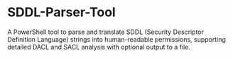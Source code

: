 # SDDL-Parser-Tool
A PowerShell tool to parse and translate SDDL (Security Descriptor Definition Language) strings into human-readable permissions, supporting detailed DACL and SACL analysis with optional output to a file.
